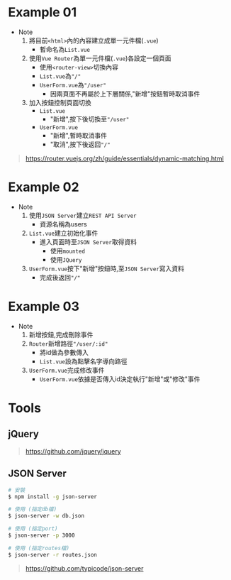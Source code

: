 # Example 01

* Note
    1. 將目前`<html>`內的內容建立成單一元件檔(`.vue`)
        * 暫命名為`List.vue`
    2. 使用`Vue Router`為單一元件檔(`.vue`)各設定一個頁面
        * 使用`<router-view>`切換內容
        * `List.vue`為`"/"`
        * `UserForm.vue`為`"/user"`
            * 因兩頁面不再屬於上下層關係,"新增"按鈕暫時取消事件
    3. 加入按鈕控制頁面切換
        * `List.vue`
            * "新增",按下後切換至`"/user"`
        * `UserForm.vue`
            * "新增",暫時取消事件
            * "取消",按下後返回`"/"`

> https://router.vuejs.org/zh/guide/essentials/dynamic-matching.html

# Example 02

* Note
    1. 使用`JSON Server`建立`REST API Server`
        * 資源名稱為users
    2. `List.vue`建立初始化事件
        * 進入頁面時至`JSON Server`取得資料
            * 使用`mounted`
            * 使用`JQuery`
    3. `UserForm.vue`按下"新增"按鈕時,至`JSON Server`寫入資料
        * 完成後返回`"/"`

# Example 03

* Note
    1. 新增按鈕,完成刪除事件
    2. `Router`新增路徑`"/user/:id"`
        * 將id做為參數傳入
        * `List.vue`設為點擊名字導向路徑
    3. `UserForm.vue`完成修改事件
        * `UserForm.vue`依據是否傳入id決定執行"新增"或"修改"事件

# Tools

## jQuery
> https://github.com/jquery/jquery

## JSON Server
```bash
# 安裝
$ npm install -g json-server

# 使用 (指定db檔)
$ json-server -w db.json

# 使用 (指定port)
$ json-server -p 3000

# 使用 (指定routes檔)
$ json-server -r routes.json
```

> https://github.com/typicode/json-server
